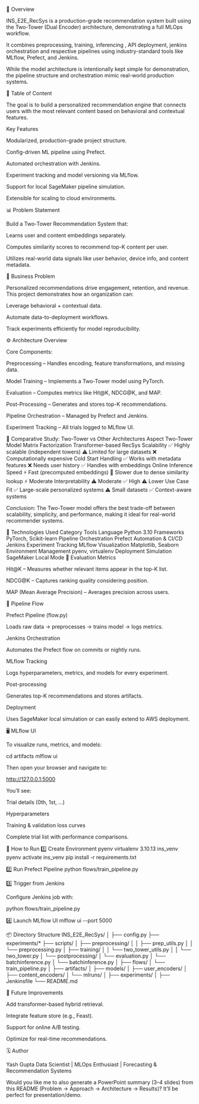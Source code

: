 🚀 Overview

INS_E2E_RecSys is a production-grade recommendation system built using the Two-Tower (Dual Encoder) architecture, demonstrating a full MLOps workflow.

It combines preprocessing, training, inferencing , API deployment, jenkins orchestration and respective pipelines using industry-standard tools like MLflow, Prefect, and Jenkins.

While the model architecture is intentionally kept simple for demonstration, the pipeline structure and orchestration mimic real-world production systems.

🎯 Table of Content

The goal is to build a personalized recommendation engine that connects users with the most relevant content based on behavioral and contextual features.

Key Features

Modularized, production-grade project structure.

Config-driven ML pipeline using Prefect.

Automated orchestration with Jenkins.

Experiment tracking and model versioning via MLflow.

Support for local SageMaker pipeline simulation.

Extensible for scaling to cloud environments.

📊 Problem Statement

Build a Two-Tower Recommendation System that:

Learns user and content embeddings separately.

Computes similarity scores to recommend top-K content per user.

Utilizes real-world data signals like user behavior, device info, and content metadata.

💼 Business Problem

Personalized recommendations drive engagement, retention, and revenue.
This project demonstrates how an organization can:

Leverage behavioral + contextual data.

Automate data-to-deployment workflows.

Track experiments efficiently for model reproducibility.

⚙️ Architecture Overview

Core Components:

Preprocessing – Handles encoding, feature transformations, and missing data.

Model Training – Implements a Two-Tower model using PyTorch.

Evaluation – Computes metrics like Hit@K, NDCG@K, and MAP.

Post-Processing – Generates and stores top-K recommendations.

Pipeline Orchestration – Managed by Prefect and Jenkins.

Experiment Tracking – All trials logged to MLflow UI.

🧩 Comparative Study: Two-Tower vs Other Architectures
Aspect	Two-Tower Model	Matrix Factorization	Transformer-based RecSys
Scalability	✅ Highly scalable (independent towers)	⚠️ Limited for large datasets	❌ Computationally expensive
Cold Start Handling	✅ Works with metadata features	❌ Needs user history	✅ Handles with embeddings
Online Inference Speed	⚡ Fast (precomputed embeddings)	🐢 Slower due to dense similarity lookup	⚡ Moderate
Interpretability	⚠️ Moderate	✅ High	⚠️ Lower
Use Case Fit	✅ Large-scale personalized systems	⚠️ Small datasets	✅ Context-aware systems

Conclusion:
The Two-Tower model offers the best trade-off between scalability, simplicity, and performance, making it ideal for real-world recommender systems.

🔧 Technologies Used
Category	Tools
Language	Python 3.10
Frameworks	PyTorch, Scikit-learn
Pipeline Orchestration	Prefect
Automation & CI/CD	Jenkins
Experiment Tracking	MLflow
Visualization	Matplotlib, Seaborn
Environment Management	pyenv, virtualenv
Deployment Simulation	SageMaker Local Mode
🧮 Evaluation Metrics

Hit@K – Measures whether relevant items appear in the top-K list.

NDCG@K – Captures ranking quality considering position.

MAP (Mean Average Precision) – Averages precision across users.

🧠 Pipeline Flow

Prefect Pipeline (flow.py)

Loads raw data → preprocesses → trains model → logs metrics.

Jenkins Orchestration

Automates the Prefect flow on commits or nightly runs.

MLflow Tracking

Logs hyperparameters, metrics, and models for every experiment.

Post-processing

Generates top-K recommendations and stores artifacts.

Deployment

Uses SageMaker local simulation or can easily extend to AWS deployment.

🖥️ MLflow UI

To visualize runs, metrics, and models:

cd artifacts
mlflow ui


Then open your browser and navigate to:

http://127.0.0.1:5000

You’ll see:

Trial details (0th, 1st, …)

Hyperparameters

Training & validation loss curves

Complete trial list with performance comparisons.

🧰 How to Run
1️⃣ Create Environment
pyenv virtualenv 3.10.13 ins_venv
pyenv activate ins_venv
pip install -r requirements.txt

2️⃣ Run Prefect Pipeline
python flows/train_pipeline.py

3️⃣ Trigger from Jenkins

Configure Jenkins job with:

python flows/train_pipeline.py

4️⃣ Launch MLflow UI
mlflow ui --port 5000

📦 Directory Structure
INS_E2E_RecSys/
│
├── config.py
├── experiments/*
├── scripts/
│   ├── preprocessing/
│   │   ├── prep_utils.py
│   │   └── preprocessing.py
│   ├── training/
│   │   └── two_tower_utils.py
│   │   └── two_tower.py
│   └── postprocessing/
│       └── evaluation.py
│       └── batchinference.py
│       └── batchinference.py
│
├── flows/
│   └── train_pipeline.py
│
├── artifacts/
│   ├── models/
│   ├── user_encoders/
│   ├── content_encoders/
│   └── mlruns/
│
├── experiments/
│
├── Jenkinsfile
└── README.md

🧩 Future Improvements

Add transformer-based hybrid retrieval.

Integrate feature store (e.g., Feast).

Support for online A/B testing.

Optimize for real-time recommendations.

🗓️ Author

Yash Gupta
Data Scientist | MLOps Enthusiast | Forecasting & Recommendation Systems

Would you like me to also generate a PowerPoint summary (3–4 slides) from this README (Problem → Approach → Architecture → Results)? It’ll be perfect for presentation/demo.
